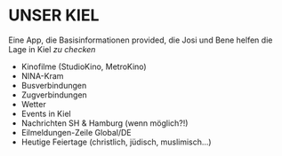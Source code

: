 # UNSER KIEL
Eine App, die Basisinformationen provided, die Josi und Bene helfen die Lage in Kiel *zu checken*

- Kinofilme (StudioKino, MetroKino)
- NINA-Kram
- Busverbindungen
- Zugverbindungen
- Wetter
- Events in Kiel
- Nachrichten SH & Hamburg (wenn möglich?!)
- Eilmeldungen-Zeile Global/DE
- Heutige Feiertage (christlich, jüdisch, muslimisch...)